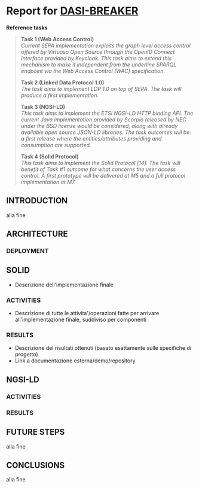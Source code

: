 # Report for [DASI-BREAKER](https://docs.google.com/document/d/1Ul8JbYRaJieX35XhjGBwAobBKEQhu4srItczcP9nIO0/edit?usp=sharing)
**Reference tasks**
> **Task 1 (Web Access Control)**<br>*Current SEPA implementation exploits the graph level access control offered by Virtuoso Open Source through the OpenID Connect interface provided by Keycloak. This task aims to extend this mechanism to make it independent from the underline SPARQL endpoint via the Web Access Control (WAC) specification.*
>
> **Task 2 (Linked Data Protocol 1.0)**<br>*The task aims to implement LDP 1.0 on top of SEPA. The task will produce a first implementation.*
>
> **Task 3 (NGSI-LD)**<br>*This task aims to implement the ETSI NGSI-LD HTTP binding API. The current Java implementation provided by Scorpio released by NEC under the BSD license would be considered, along with already available open source JSON-LD libraries. The task outcomes will be: a first release where the entities/attributes providing and consumption are supported.*
>
>**Task 4 (Solid Protocol)**<br>*This task aims to implement the Solid Protocol [14]. The task will benefit of Task #1 outcome for what concerns the user access control. A first prototype will be delivered at M5 and a full protocol implementation at M7.*
## INTRODUCTION
alla fine
## ARCHITECTURE
### DEPLOYMENT

## SOLID
- Descrizione dell'implementazione finale
### ACTIVITIES
- Descrizione di tutte le attivita'/operazioni fatte per arrivare all'implementazione finale, suddiviso per componenti
### RESULTS
- Descrizione dei risultati ottenuti (basato esattamente sulle specifiche di progetto)
- Link a documentazione esterna/demo/repository


## NGSI-LD
### ACTIVITIES
### RESULTS


## FUTURE STEPS
alla fine
## CONCLUSIONS
alla fine








